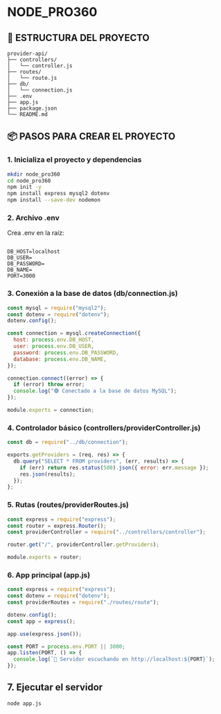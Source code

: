 # NODE_PRO360

## 📁 ESTRUCTURA DEL PROYECTO

```pgsql
provider-api/
├── controllers/
│   └── controller.js
├── routes/
│   └── route.js
├── db/
│   └── connection.js
├── .env
├── app.js
├── package.json
└── README.md
```

## 📦 PASOS PARA CREAR EL PROYECTO

### 1. Inicializa el proyecto y dependencias

```bash
mkdir node_pro360
cd node_pro360
npm init -y
npm install express mysql2 dotenv
npm install --save-dev nodemon
```

### 2. Archivo .env

Crea .env en la raíz:

```env

DB_HOST=localhost
DB_USER=
DB_PASSWORD=
DB_NAME=
PORT=3000
```

### 3. Conexión a la base de datos (db/connection.js)

```js
const mysql = require("mysql2");
const dotenv = require("dotenv");
dotenv.config();

const connection = mysql.createConnection({
  host: process.env.DB_HOST,
  user: process.env.DB_USER,
  password: process.env.DB_PASSWORD,
  database: process.env.DB_NAME,
});

connection.connect((error) => {
  if (error) throw error;
  console.log("🟢 Conectado a la base de datos MySQL");
});

module.exports = connection;
```

### 4. Controlador básico (controllers/providerController.js)

```js
const db = require("../db/connection");

exports.getProviders = (req, res) => {
  db.query("SELECT * FROM providers", (err, results) => {
    if (err) return res.status(500).json({ error: err.message });
    res.json(results);
  });
};
```

### 5. Rutas (routes/providerRoutes.js)

```js
const express = require("express");
const router = express.Router();
const providerController = require("../controllers/controller");

router.get("/", providerController.getProviders);

module.exports = router;
```

### 6. App principal (app.js)

```js
const express = require("express");
const dotenv = require("dotenv");
const providerRoutes = require("./routes/route");

dotenv.config();
const app = express();

app.use(express.json());

const PORT = process.env.PORT || 3000;
app.listen(PORT, () => {
  console.log(`🚀 Servidor escuchando en http://localhost:${PORT}`);
});
```

## 7. Ejecutar el servidor

```bash
node app.js
```
